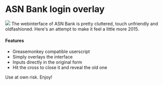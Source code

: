 # ASN Bank login overlay
<img src="https://cloud.aerix.nl/index.php/s/9eXjBDDmGxnfN4R/download">
The webinterface of ASN Bank is pretty cluttered, touch unfriendly and
oldfashioned. Here's an attempt to make it feel a little more 2015.

#### Features
* Greasemonkey compatible userscript
* Simply overlays the interface
* Inputs directly in the original form
* Hit the cross to close it and reveal the old one

Use at own risk. Enjoy!